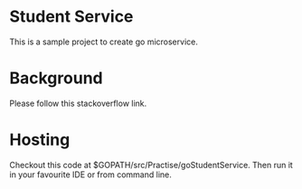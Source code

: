 # Student Service
This is a sample project to create go microservice.

# Background
Please follow this stackoverflow link.

# Hosting
Checkout this code at $GOPATH/src/Practise/goStudentService. Then run it in your favourite IDE or from command line.